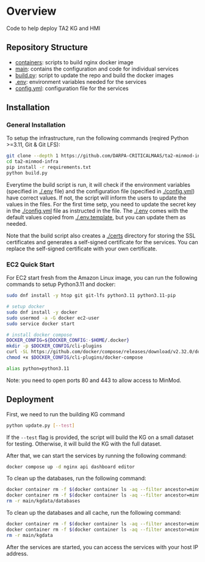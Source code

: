 # Overview

Code to help deploy TA2 KG and HMI

## Repository Structure

- [containers](/containers): scripts to build nginx docker image
- [main](/main): contains the configuration and code for individual services
- [build.py](/build.py): script to update the repo and build the docker images
- [.env](/.env): environment variables needed for the services
- [config.yml](/config.yml): configuration file for the services

## Installation

### General Installation

To setup the infrastructure, run the following commands (reqired Python >=3.11, Git & Git LFS):

```bash
git clone --depth 1 https://github.com/DARPA-CRITICALMAAS/ta2-minmod-infra.git
cd ta2-minmod-infra
pip install -r requirements.txt
python build.py
```

Everytime the build script is run, it will check if the environment variables (specified in [./.env](/.env) file) and the configuration file (specified in [./config.yml](./config.yml)) have correct values. If not, the script will inform the users to update the values in the files. For the first time setp, you need to update the secret key in the [./config.yml](./config.yml) file as instructed in the file. The [./.env](/.env) comes with the default values copied from [./.env.template](./.env.template), but you can update them as needed.

Note that the build script also creates a [./certs](./certs) directory for storing the SSL certificates and generates a self-signed certificate for the services. You can replace the self-signed certificate with your own certificate.

### EC2 Quick Start

For EC2 start fresh from the Amazon Linux image, you can run the following commands to setup Python3.11 and docker:

```bash
sudo dnf install -y htop git git-lfs python3.11 python3.11-pip

# setup docker
sudo dnf install -y docker
sudo usermod -a -G docker ec2-user
sudo service docker start

# install docker compose
DOCKER_CONFIG=${DOCKER_CONFIG:-$HOME/.docker}
mkdir -p $DOCKER_CONFIG/cli-plugins
curl -SL https://github.com/docker/compose/releases/download/v2.32.0/docker-compose-linux-x86_64 -o $DOCKER_CONFIG/cli-plugins/docker-compose
chmod +x $DOCKER_CONFIG/cli-plugins/docker-compose

alias python=python3.11
```

Note: you need to open ports 80 and 443 to allow access to MinMod.

## Deployment

First, we need to run the building KG command

```bash
python update.py [--test]
```

If the `--test` flag is provided, the script will build the KG on a small dataset for testing. Otherwise, it will build the KG with the full dataset.

After that, we can start the services by running the following command:

```bash
docker compose up -d nginx api dashboard editor
```

To clean up the databases, run the following command:

```bash
docker container rm -f $(docker container ls -aq --filter ancestor=minmod-fuseki)
docker container rm -f $(docker container ls -aq --filter ancestor=minmod-postgres)
rm -r main/kgdata/databases

```

To clean up the databases and all cache, run the following command:

```bash
docker container rm -f $(docker container ls -aq --filter ancestor=minmod-fuseki)
docker container rm -f $(docker container ls -aq --filter ancestor=minmod-postgres)
rm -r main/kgdata
```

After the services are started, you can access the services with your host IP address.
